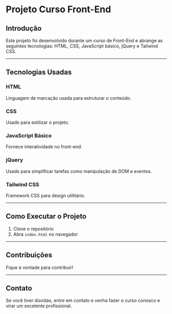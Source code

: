 # Projeto Curso Front-End

## **Introdução**
Este projeto foi desenvolvido durante um curso de Front-End e abrange as seguintes tecnologias: HTML, CSS, JavaScript básico, jQuery e Tailwind CSS.

---

## **Tecnologias Usadas**

### **HTML**
Linguagem de marcação usada para estruturar o conteúdo.

### **CSS**
Usado para estilizar o projeto.

### **JavaScript Básico**
Fornece interatividade no front-end.

### **jQuery**
Usado para simplificar tarefas como manipulação de DOM e eventos.

### **Tailwind CSS**
Framework CSS para design utilitário.

---

## **Como Executar o Projeto**
1. Clone o repositório
2. Abra `index.html` no navegador

---

## **Contribuições**
Fique à vontade para contribuir!

---

## **Contato**
Se você tiver dúvidas, entre em contato e venha fazer o curso conosco e virar um excelente profissional.
